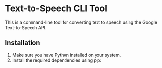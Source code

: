 # Text-to-Speech CLI Tool

This is a command-line tool for converting text to speech using the Google Text-to-Speech API.

## Installation

1. Make sure you have Python installed on your system.
2. Install the required dependencies using pip:

